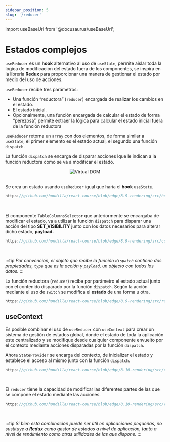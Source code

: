 ```yaml
---
sidebar_position: 5
slug: '/reducer'
---
```


import useBaseUrl from '@docusaurus/useBaseUrl';

# Estados complejos

`useReducer` es un **hook** alternativo al uso de `useState`, permite aislar toda la lógica de modificación del estado fuera de los componentes, se inspira en la librería **Redux** para proporcionar una manera de gestionar el estado por medio del uso de acciones.

`useReducer` recibe tres parámetros:

- Una función “reductora” (`reducer`) encargada de realizar los cambios en el estado.
- El estado inicial.
- Opcionalmente, una función encargada de calcular el estado de forma “perezosa”, permite extraer la lógica para calcular el estado inicial fuera de la función reductora

`useReducer` retorna un `array` con dos elementos, de forma similar a `useState`, el primer elemento es el estado actual, el segundo una función `dispatch`.

La función `dispatch` se encarga de disparar acciones lque le indican a la función reductora como se va a modificar el estado.

<div align="center">
  <img alt="Virtual DOM" src={useBaseUrl('/img/react/redux.png')} />
</div>
<br />

Se crea un estado usando `useReducer` igual que haría el **hook** `useState`.

```jsx reference
https://github.com/hondilla/react-course/blob/edge/8.9-rendering/src/hooks/useColumns.jsx
```
<br />

El componente `TableColumnsSelector` que anteriormente se encargaba de modificar el estado, va a utilizar la función `dispatch` para disparar una acción del tipo **SET_VISIBILITY** junto con los datos necesarios para alterar dicho estado, **payload.**

```jsx reference
https://github.com/hondilla/react-course/blob/edge/8.9-rendering/src/components/Table/TableColumnsSelector.jsx
```
<br />

:::tip
*Por convención, el objeto que recibe la función `dispatch` contiene dos propiedades, `type` que es la acción y `payload`, un objecto con todos los datos.*
:::
<br />

La función reductora (`reducer`) recibe por parámetro el estado actual junto con el contenido disparado por la función `dispatch`. Según la acción mediante el uso de `switch` se modifica el **estado** de una forma u otra.

```jsx reference
https://github.com/hondilla/react-course/blob/edge/8.9-rendering/src/reducers/ColumnVisibility.jsx
```

## useContext
Es posible combinar el uso de `useReducer` con `useContext` para crear un sistema de gestión de estados global, donde el estado de toda la aplicación este centralizado y se modifique desde cualquier componente envuelto por el contexto mediante acciones disparadas por la función `dispatch`.

Ahora `StateProvider` se encarga del contexto, de inicializar el estado y establece el acceso al mismo junto con la función `dispatch`.

```jsx reference
https://github.com/hondilla/react-course/blob/edge/8.10-rendering/src/context/StateProvider.jsx
```
<br />

El `reducer` tiene la capacidad de modificar las diferentes partes de las que se compone el estado mediante las acciones.

```jsx reference
https://github.com/hondilla/react-course/blob/edge/8.10-rendering/src/reducers/StateReducer.jsx
```
<br />

:::tip
*Si bien esta combinación puede ser útil en aplicaciones pequeñas, no sustituye a **Redux** como gestor de estados a nivel de aplicación, tanto a nivel de rendimiento como otras utilidades de las que dispone.*
:::